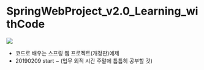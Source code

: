 # SpringWebProject_v2.0_Learning_withCode
<img src="https://user-images.githubusercontent.com/44331989/52514738-c2978e80-2c57-11e9-86a6-9b5ef4a0e8b6.png"><br>
* 코드로 배우는 스프링 웹 프로젝트(개정판)예제
* 20190209 start ~ (업무 외적 시간 주말에 틈틈히 공부할 것)
